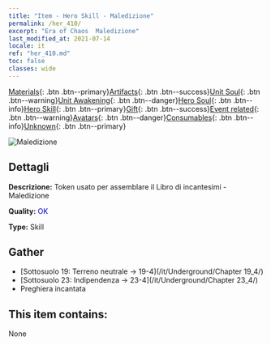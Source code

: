 ```yaml
---
title: "Item - Hero Skill - Maledizione"
permalink: /her_410/
excerpt: "Era of Chaos  Maledizione"
last_modified_at: 2021-07-14
locale: it
ref: "her_410.md"
toc: false
classes: wide
---
```

 [Materials](/ItemsIT/){: .btn .btn--primary}[Artifacts](/ItemsIT/Artifacts/){: .btn .btn--success}[Unit Soul](/ItemsIT/UnitSoul/){: .btn .btn--warning}[Unit Awakening](/ItemsIT/UnitAwakening/){: .btn .btn--danger}[Hero Soul](/ItemsIT/HeroSoul/){: .btn .btn--info}[Hero Skill](/ItemsIT/HeroSkill/){: .btn .btn--primary}[Gift](/ItemsIT/Gift/){: .btn .btn--success}[Event related](/ItemsIT/Events/){: .btn .btn--warning}[Avatars](/ItemsIT/Avatars/){: .btn .btn--danger}[Consumables](/ItemsIT/Consumables/){: .btn .btn--info}[Unknown](/ItemsIT/Unknown/){: .btn .btn--primary}

 ![Maledizione](/images/t/ps_ezhoufushen.png)

## Dettagli
 **Descrizione:** Token usato per assemblare il Libro di incantesimi - Maledizione

 **Quality:** <span style="color: #0000CD">OK</span>

 **Type:** Skill

## Gather

*    [Sottosuolo 19: Terreno neutrale -> 19-4](/it/Underground/Chapter 19_4/) 
*    [Sottosuolo 23: Indipendenza -> 23-4](/it/Underground/Chapter 23_4/) 
*    Preghiera incantata 

## This item contains:

  None

